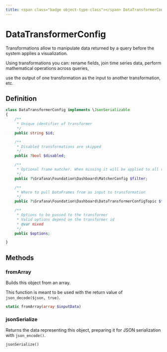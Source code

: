 ```yaml
---
title: <span class="badge object-type-class"></span> DataTransformerConfig
---
```

# <span class="badge object-type-class"></span> DataTransformerConfig

Transformations allow to manipulate data returned by a query before the system applies a visualization.

Using transformations you can: rename fields, join time series data, perform mathematical operations across queries,

use the output of one transformation as the input to another transformation, etc.

## Definition

```php
class DataTransformerConfig implements \JsonSerializable
{
    /**
     * Unique identifier of transformer
     */
    public string $id;

    /**
     * Disabled transformations are skipped
     */
    public ?bool $disabled;

    /**
     * Optional frame matcher. When missing it will be applied to all results
     */
    public ?\Grafana\Foundation\Dashboard\MatcherConfig $filter;

    /**
     * Where to pull DataFrames from as input to transformation
     */
    public ?\Grafana\Foundation\Dashboard\DataTransformerConfigTopic $topic;

    /**
     * Options to be passed to the transformer
     * Valid options depend on the transformer id
     * @var mixed
     */
    public $options;

}
```
## Methods

### <span class="badge object-method"></span> fromArray

Builds this object from an array.

This function is meant to be used with the return value of `json_decode($json, true)`.

```php
static fromArray(array $inputData)
```

### <span class="badge object-method"></span> jsonSerialize

Returns the data representing this object, preparing it for JSON serialization with `json_encode()`.

```php
jsonSerialize()
```


